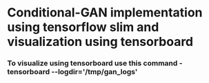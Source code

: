 # Conditional-GAN implementation using tensorflow slim and visualization using tensorboard

### To visualize using tensorboard use this command - tensorboard --logdir='/tmp/gan_logs'
